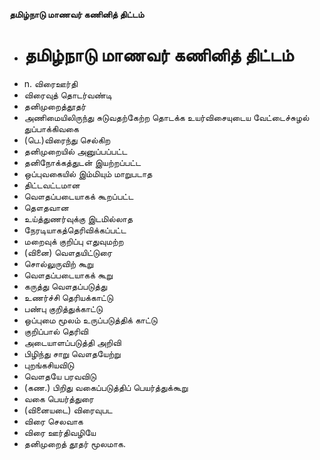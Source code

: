 **தமிழ்நாடு மாணவர் கணினித் திட்டம்**
- # தமிழ்நாடு மாணவர் கணினித் திட்டம்
- n. விரைஊர்தி
- விரைவுத் தொடர்வண்டி
- தனிமுறைத்தூதர்
- அணிமையிலிருந்து சுடுவதற்கேற்ற தொடக்க உயர்விசையுடைய வேட்டைச்சுழல் துப்பாக்கிவகை
- (பெ.)விரைந்து செல்கிற
- தனிமுறையில் அனுப்பப்பட்ட
- தனிநோக்கத்துடன் இயற்றப்பட்ட
- ஒப்புவகையில் இம்மியும் மாறுபடாத
- திட்டவட்டமான
- வௌதப்படையாகக் கூறப்பட்ட
- தௌதவான
- உய்த்துணர்வுக்கு இடமில்லாத
- நேரடியாகத்தெரிவிக்கப்பட்ட
- மறைவுக் குறிப்பு எதுவுமற்ற
- (வினை) வௌதயிட்டுரை
- சொல்லுருவிற் கூறு
- வௌதப்படையாகக் கூறு
- கருத்து வௌதப்படுத்து
- உணர்ச்சி தெரியக்காட்டு
- பண்பு குறித்துக்காட்டு
- ஒப்புமை மூலம் உருப்படுத்திக் காட்டு
- குறிப்பால் தெரிவி
- அடையாளப்படுத்தி அறிவி
- பிழிந்து சாறு வௌதயேற்று
-  புறங்கசியவிடு
- வௌதயே பரவவிடு
- (கண.) பிறிது வகைப்படுத்திப் பெயர்த்துக்கூறு
- வகை பெயர்த்துரை
- (வினையடை) விரைவுபட
- விரை செலவாக
- விரை ஊர்திவழியே
- தனிமுறைத் தூதர் மூலமாக.

